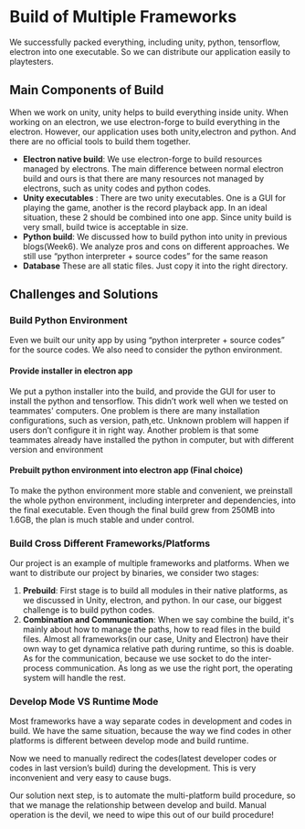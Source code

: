 # Build of Multiple Frameworks
We successfully packed everything, including unity, python, tensorflow, electron into one executable. So we can distribute our application easily to playtesters.

## Main Components of Build
When we work on unity, unity helps to build everything inside unity. When working on an electron, we use electron-forge to build everything in the electron. 
However, our application uses both unity,electron and python. And there are no official tools to build them together.

- **Electron native build**: We use electron-forge to build resources managed by electrons. The main difference between normal electron build and ours is that there are many resources not managed by electrons, such as unity codes and python codes.
- **Unity executables** :
There are two unity executables. One is a GUI for playing the game, another is the record playback app. In an ideal situation, these 2 should be combined into one app. Since unity build is very small, build twice is acceptable in size.
- **Python build**:
We discussed how to build python into unity in previous blogs(Week6). We analyze pros and cons on different approaches. We still use “python interpreter + source codes” for the same reason
- **Database**
These are all static files. Just copy it into the right directory. 


## Challenges and Solutions
### Build Python Environment
Even we built our unity app by using “python interpreter + source codes” for the source codes. We also need to consider the python environment.   
#### Provide installer in electron app
We put a python installer into the build, and provide the GUI for user to install the  python and tensorflow. 
This didn’t work well when we tested on teammates' computers. One problem is there are many installation configurations, such as version, path,etc. Unknown problem will happen if users don’t configure it in right way. Another problem is that some teammates already have installed the python in computer, but with different version  and environment
#### Prebuilt python environment into electron app (Final choice) 
To make the python environment more stable and convenient, we preinstall the whole python environment, including interpreter and dependencies, into the final executable.
Even though the final build grew from 250MB into 1.6GB, the plan is much stable and under control.


### Build Cross Different Frameworks/Platforms 
Our project is an example of multiple frameworks and platforms. 
When we want to distribute our project by binaries, we consider two stages:
1. **Prebuild**:
First stage is to build all modules in their native platforms, as we discussed in Unity, electron, and python. In our case, our biggest challenge is to build python codes. 
2. **Combination and Communication**:
When we say combine the build, it's mainly about how to manage the paths, how to read files in the build files. Almost all frameworks(in our case, Unity and Electron) have their own way to get dynamica relative path during runtime, so this is doable.
As for the communication, because we use socket to do the inter-process communication. As long as we use the right port, the operating system will handle the rest.
### Develop Mode VS Runtime Mode
Most frameworks have a way separate codes in development and codes in build. We have the same situation, because the way we find codes in other platforms is different between develop mode and build runtime. 

Now we need to manually redirect the codes(latest developer codes or codes in last version’s build) during the development. This is very inconvenient and very easy to cause bugs. 

Our solution next step, is to automate the multi-platform build procedure, so that we manage the relationship between develop and build. 
Manual operation is the devil, we need to wipe this out of our build procedure!

